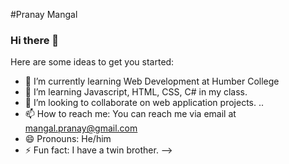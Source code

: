 #Pranay Mangal
### Hi there 👋



Here are some ideas to get you started:

- 🔭 I’m currently learning Web Development at Humber College
- 🌱 I’m learning Javascript, HTML, CSS, C# in my class.
- 👯 I’m looking to collaborate on web application projects. ..
- 📫 How to reach me: You can reach me via email at mangal.pranay@gmail.com
- 😄 Pronouns: He/him
- ⚡ Fun fact: I have a twin brother.
-->
